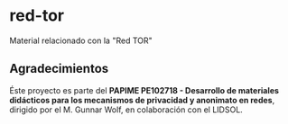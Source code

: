 # red-tor
Material relacionado con la "Red TOR"

## Agradecimientos

Éste proyecto es parte del **PAPIME PE102718 - Desarrollo de materiales didácticos para los 
mecanismos de privacidad y anonimato en redes**, dirigido por el M.
Gunnar Wolf, en colaboración con el LIDSOL.

